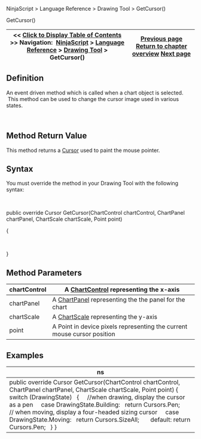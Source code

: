 ﻿


NinjaScript \> Language Reference \> Drawing Tool \> GetCursor()






















GetCursor()







| \<\< [Click to Display Table of Contents](getcursor.md) \>\> **Navigation:**     [NinjaScript](ninjascript.md) \> [Language Reference](language_reference_wip.md) \> [Drawing Tool](drawing_tools.md) \> GetCursor() | [Previous page](getclosestanchor.md) [Return to chapter overview](drawing_tools.md) [Next page](getselectionpoints.md) |
| --- | --- |











## Definition


An event driven method which is called when a chart object is selected.  This method can be used to change the cursor image used in various states.


 


## Method Return Value


This method returns a [Cursor](https://msdn.microsoft.com/en-us/library/system.windows.forms.cursor(v=vs.110).aspx) used to paint the mouse pointer.


## 


## Syntax
You must override the method in your Drawing Tool with the following syntax:


 


public override Cursor GetCursor(ChartControl chartControl, ChartPanel chartPanel, ChartScale chartScale, Point point)


{


 


}


## 


## Method Parameters




| chartControl | A [ChartControl](chartcontrol.md) representing the x\-axis |
| --- | --- |
| chartPanel | A [ChartPanel](chartpanel.md) representing the the panel for the chart |
| chartScale | A [ChartScale](chartscale.md) representing the y\-axis |
| point | A Point in device pixels representing the current mouse cursor position |



## 


## 


## Examples




| ns |
| --- |
| public override Cursor GetCursor(ChartControl chartControl, ChartPanel chartPanel, ChartScale chartScale, Point point) {    switch (DrawingState)    {      //when drawing, display the cursor as a pen      case DrawingState.Building:   return Cursors.Pen;        // when moving, display a four\-headed sizing cursor      case DrawingState.Moving:   return Cursors.SizeAll;        default: return Cursors.Pen;    } } |









